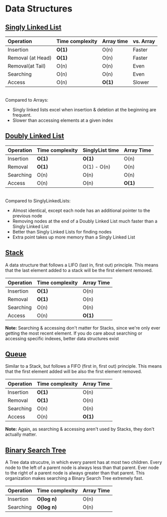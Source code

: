 # Data Structures

## [Singly Linked List](SinglyLinkedList.js)

| Operation         | Time complexity | Array time | vs. Array |
| :---------------- | :-------------- | :--------- | :-------- |
| Insertion         | **O(1)**        | O(n)       | Faster    |
| Removal (at Head) | **O(1)**        | O(n)       | Faster    |
| Removal(at Tail)  | O(n)            | O(n)       | Even      |
| Searching         | O(n)            | O(n)       | Even      |
| Access            | O(n)            | **O(1)**   | Slower    |

<br />
Compared to Arrays:

- Singly linked lists excel when insertion & deletion at the beginning are frequent.
- Slower than accessing elements at a given index

## [Doubly Linked List](DoublyLinkedList.js)

| Operation | Time complexity | SinglyList time | Array Time |
| :-------- | :-------------- | :-------------- | :--------- |
| Insertion | **O(1)**        | **O(1)**        | O(n)       |
| Removal   | **O(1)**        | O(1) - O(n)     | O(n)       |
| Searching | O(n)            | O(n)            | O(n)       |
| Access    | O(n)            | O(n)            | **O(1)**   |

<br />
Compared to SinglyLinkedLists:

- Almost identical, except each node has an additional pointer to the previous node
- Removing nodes at the end of a Doubly Linked List much faster than a Singly Linked List
- Better than Singly Linked Lists for finding nodes
- Extra point takes up more memory than a Singly Linked List

## [Stack](Stack.js)

A data structure that follows a LIFO (last in, first out) principle. This means that the last element added to a stack will be the first element removed.

| Operation | Time complexity | Array Time |
| :-------- | :-------------- | :--------- |
| Insertion | **O(1)**        | O(n)       |
| Removal   | **O(1)**        | O(n)       |
| Searching | O(n)            | O(n)       |
| Access    | O(n)            | **O(1)**   |

**Note:** Searching & accessing don't matter for Stacks, since we're only ever getting the most recent element. If you do care about searching or accessing specific indexes, better data structures exist

## [Queue](Queue.js)

Similar to a Stack, but follows a FIFO (first in, first out) principle. This means that the first element added will be also the first element removed.

| Operation | Time complexity | Array Time |
| :-------- | :-------------- | :--------- |
| Insertion | **O(1)**        | O(n)       |
| Removal   | **O(1)**        | O(n)       |
| Searching | O(n)            | O(n)       |
| Access    | O(n)            | **O(1)**   |

**Note:** Again, as searching & accessing aren't used by Stacks, they don't actually matter.

## [Binary Search Tree](BinarySearchTree.js)

A Tree data strucutre, in which every parent has at most two children. Every node to the left of a parent node is always less than that parent. Ever node to the right of a parent node is always greater than that parent. This organization makes searching a Binary Search Tree extremely fast.

| Operation | Time complexity | Array Time |
| :-------- | :-------------- | :--------- |
| Insertion | **O(log n)**    | O(n)       |
| Searching | **O(log n)**    | O(n)       |
